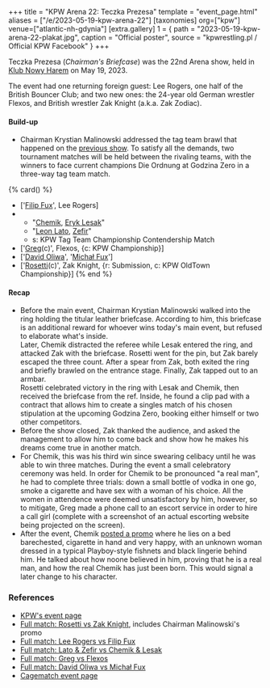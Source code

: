 +++
title = "KPW Arena 22: Teczka Prezesa"
template = "event_page.html"
aliases = ["/e/2023-05-19-kpw-arena-22"]
[taxonomies]
org=["kpw"]
venue=["atlantic-nh-gdynia"]
[extra.gallery]
1 = { path = "2023-05-19-kpw-arena-22-plakat.jpg", caption = "Official poster", source = "kpwrestling.pl / Official KPW Facebook" }
+++

Teczka Prezesa (_Chairman's Briefcase_) was the 22nd Arena show, held in [Klub Nowy Harem](@/v/atlantic-nh-gdynia.md) on May 19, 2023.

The event had one returning foreign guest: Lee Rogers, one half of the British Bouncer Club; and two new ones: the 24-year old German wrestler Flexos, and British wrestler Zak Knight (a.k.a. Zak Zodiac).

#### Build-up

* Chairman Krystian Malinowski addressed the tag team brawl that happened on the [previous show](@/e/kpw/2023-02-24-kpw-arena-21.md). To satisfy all the demands, two tournament matches will be held between the rivaling teams, with the winners to face current champions Die Ordnung at Godzina Zero in a three-way tag team match.

{% card() %}
- ['[Filip Fux](@/w/filip-fux.md)', Lee Rogers]
- - "[Chemik](@/w/chemik.md), [Eryk Lesak](@/w/eryk-lesak.md)"
  - "[Leon Lato](@/w/leon-lato.md), [Zefir](@/w/zefir.md)"
  - s: KPW Tag Team Championship Contendership Match
- ['[Greg](@/w/greg.md)(c)', Flexos, {c: KPW Championship}]
- ['[David Oliwa](@/w/david-oliwa.md)', '[Michał Fux](@/w/michal-fux.md)']
- ['[Rosetti](@/w/rosetti.md)(c)', Zak Knight, {r: Submission, c: KPW OldTown Championship}]
{% end %}

#### Recap

* Before the main event, Chairman Krystian Malinowski walked into the ring holding the titular leather briefcase. According to him, this briefcase is an additional reward for whoever wins today's main event, but refused to elaborate what's inside. \
  Later, Chemik distracted the referee while Lesak entered the ring, and attacked Zak with the briefcase. Rosetti went for the pin, but Zak barely escaped the three count. After a spear from Zak, both exited the ring and briefly brawled on the entrance stage. Finally, Zak tapped out to an armbar. \
  Rosetti celebrated victory in the ring with Lesak and Chemik, then received the briefcase from the ref. Inside, he found a clip pad with a contract that allows him to create a singles match of his chosen stipulation at the upcoming Godzina Zero, booking either himself or two other competitors.
* Before the show closed, Zak thanked the audience, and asked the management to allow him to come back and show how he makes his dreams come true in another match.
* For Chemik, this was his third win since swearing celibacy until he was able to win three matches. During the event a small celebratory ceremony was held. In order for Chemik to be pronounced "a real man", he had to complete three trials: down a small bottle of vodka in one go, smoke a cigarette and have sex with a woman of his choice. All the women in attendence were deemed unsatisfactory by him, however, so to mitigate, Greg made a phone call to an escort service in order to hire a call girl (complete with a screenshot of an actual escorting website being projected on the screen).
* After the event, Chemik [posted a promo](https://www.youtube.com/watch?v=aEXkYcGv4Xk) where he lies on a bed barechested, cigarette in hand and very happy, with an unknown woman dressed in a typical Playboy-style fishnets and black lingerie behind him. He talked about how noone believed in him, proving that he is a real man, and how the real Chemik has just been born. This would signal a later change to his character.

### References

* [KPW's event page](https://kpwrestling.pl/events/kpw-arena-22/)
* [Full match: Rosetti vs Zak Knight](https://www.youtube.com/watch?v=bi-79HmI9Ic), includes Chairman Malinowski's promo
* [Full match: Lee Rogers vs Filip Fux](https://www.youtube.com/watch?v=IRqhMWr8QjY)
* [Full match: Lato & Zefir vs Chemik & Lesak](https://www.youtube.com/watch?v=1YGRqD1VR5I)
* [Full match: Greg vs Flexos](https://www.youtube.com/watch?v=pzgEY2z-4Zs)
* [Full match: David Oliwa vs Michał Fux](https://www.youtube.com/watch?v=Qyn124-O5xo)
* [Cagematch event page](https://www.cagematch.net/?id=1&nr=364726)
